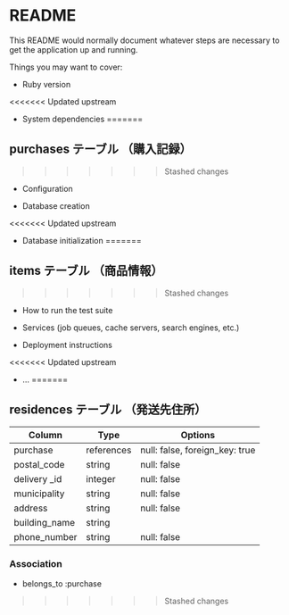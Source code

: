 # README

This README would normally document whatever steps are necessary to get the
application up and running.

Things you may want to cover:

* Ruby version

<<<<<<< Updated upstream
* System dependencies
=======
## purchases テーブル （購入記録）
>>>>>>> Stashed changes

* Configuration

* Database creation

<<<<<<< Updated upstream
* Database initialization
=======
## items テーブル （商品情報）
>>>>>>> Stashed changes

* How to run the test suite

* Services (job queues, cache servers, search engines, etc.)

* Deployment instructions

<<<<<<< Updated upstream
* ...
=======
## residences テーブル （発送先住所）

| Column        | Type       | Options                        |
| ------------- | ---------- | ------------------------------ |
| purchase      | references | null: false, foreign_key: true |
| postal_code   | string     | null: false                    |
| delivery _id  | integer    | null: false                    |
| municipality  | string     | null: false                    |
| address       | string     | null: false                    |
| building_name | string     |                                |
| phone_number  | string     | null: false                    |

### Association

- belongs_to :purchase
>>>>>>> Stashed changes
